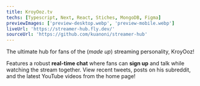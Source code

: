```yaml
---
title: KroyOoz.tv
techs: [Typescript, Next, React, Stiches, MongoDB, Figma]
previewImages: ['preview-desktop.webp', 'preview-mobile.webp']
liveUrl: 'https://streamer-hub.fly.dev/'
sourceUrl: 'https://github.com/kuanoni/streamer-hub'
---
```


The ultimate hub for fans of the (_made up_) streaming personality, KroyOoz!

Features a robust **real-time chat** where fans can **sign up** and talk while watching the stream together. View recent tweets, posts on his subreddit, and the latest YouTube videos from the home page!
